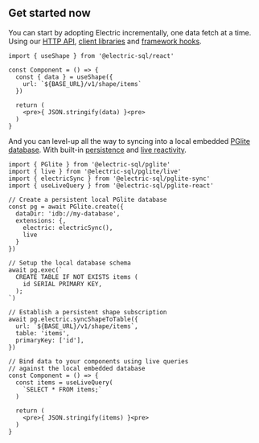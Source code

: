 ## Get started now

You can start by adopting Electric incrementally,
<span class="no-wrap">
  one data fetch</span>
<span class="no-wrap">
  at a time</span>.
<span class="hidden-sm">
  <br class="hidden-md" />
  Using
  our
  <a href="/docs/api/http">
    HTTP API</a>,
  <span class="no-wrap-sm">
    <a href="/docs/api/clients/typescript">
      client&nbsp;libraries</a>
    and
    <a href="/docs/api/integrations/react">
      framework&nbsp;hooks</a></span>.
</span>

```tsx
import { useShape } from '@electric-sql/react'

const Component = () => {
  const { data } = useShape({
    url: `${BASE_URL}/v1/shape/items`
  })

  return (
    <pre>{ JSON.stringify(data) }<pre>
  )
}
```

<div class="actions cta-actions">
  <div class="action">
    <VPButton
        href="/docs/quickstart"
        text="Quickstart"
        theme="brand"
    />
  </div>
  <div class="action">
    <VPButton href="/docs/api/http"
        text="API docs"
        theme="alt"
    />
  </div>
  <div class="action hidden-sm">
    <VPButton href="https://github.com/electric-sql/electric/tree/main/examples"
        target="_blank"
        text="Examples"
        theme="alt"
    />
  </div>
</div>

And you can level-up
<span class="hidden-sm">
  all the way</span>
to syncing into a local embedded
<span class="no-wrap">
  [PGlite database](/product/pglite)</span>.
<span class="no-wrap-md hidden-sm">
  With
  <span class="no-wrap">
    built-in [persistence](https://pglite.dev/docs/filesystems)</span>
  and
  <span class="no-wrap">
    [live reactivity](https://pglite.dev/docs/live-queries)</span>.</span>

```tsx
import { PGlite } from '@electric-sql/pglite'
import { live } from '@electric-sql/pglite/live'
import { electricSync } from '@electric-sql/pglite-sync'
import { useLiveQuery } from '@electric-sql/pglite-react'

// Create a persistent local PGlite database
const pg = await PGlite.create({
  dataDir: 'idb://my-database',
  extensions: {,
    electric: electricSync(),
    live
  }
})

// Setup the local database schema
await pg.exec(`
  CREATE TABLE IF NOT EXISTS items (
    id SERIAL PRIMARY KEY,
  );
`)

// Establish a persistent shape subscription
await pg.electric.syncShapeToTable({
  url: `${BASE_URL}/v1/shape/items`,
  table: 'items',
  primaryKey: ['id'],
})

// Bind data to your components using live queries
// against the local embedded database
const Component = () => {
  const items = useLiveQuery(
    `SELECT * FROM items;`
  )

  return (
    <pre>{ JSON.stringify(items) }<pre>
  )
}
```

<div class="actions cta-actions">
  <div class="action">
    <VPButton
        href="/docs/intro"
        text="Learn more"
        theme="brand"
    />
  </div>
  <div class="action">
    <VPButton href="https://github.com/electric-sql"
        target="_blank"
        text="Star on GitHub"
        theme="alt"
    />
  </div>
</div>